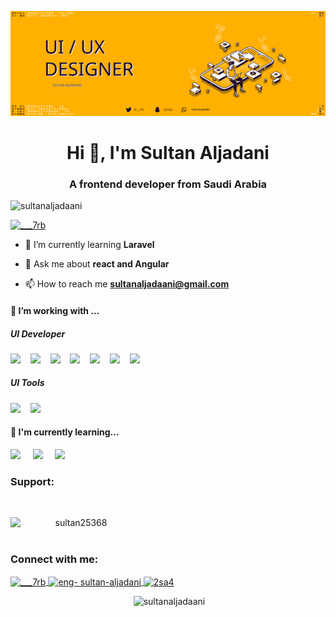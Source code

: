 ![Social banner for sultanaljadaani](https://github.com/sultanaljadaani/sultanaljadaani/blob/main/assets/banner-github.svg)
<h1 align="center">Hi 👋, I'm Sultan Aljadani</h1>
<h3 align="center">A frontend developer from Saudi Arabia</h3>

<p align="left"> <img src="https://komarev.com/ghpvc/?username=sultanaljadaani&label=Profile%20views&color=0e75b6&style=flat" alt="sultanaljadaani" /> </p>

<p align="left"> <a href="https://twitter.com/___7rb" target="blank"><img src="https://img.shields.io/twitter/follow/___7rb?logo=twitter&style=for-the-badge" alt="___7rb" /></a> </p>
 
- 🌱 I’m currently learning **Laravel**

- 💬 Ask me about **react and Angular**

- 📫 How to reach me **sultanaljadaani@gmail.com**


<h4>🔭  I’m working with ...  </h4>

<h5>UI Developer</h5>
<p >
  <img src="https://img.shields.io/badge/html5%20-%23e34f26.svg?&style=for-the-badge&logo=html5&logoColor=white" />
  &nbsp;&nbsp;
  <img src="https://img.shields.io/badge/CSS3-1572B6?&style=for-the-badge&logo=css3&logoColor=white" />
  &nbsp;&nbsp;
  <img src="https://img.shields.io/badge/JavaScript-F7DF1E?style=for-the-badge&logo=javascript&logoColor=black" />
  &nbsp;&nbsp;
  <img src="https://img.shields.io/badge/React-20232A?style=for-the-badge&logo=react&logoColor=61DAFB" />
  &nbsp;&nbsp;
  <img src="https://img.shields.io/badge/Bootstrap-563D7C?style=for-the-badge&logo=bootstrap&logoColor=white">
  &nbsp;&nbsp;
  <img src="https://img.shields.io/badge/sass%20-%23cc6699.svg?&style=for-the-badge&logo=sass&logoColor=white" />
  &nbsp;&nbsp;
  <img src="https://img.shields.io/badge/Sketch-F7B500?style=for-the-badge&logo=sketch&logoColor=white" />
  &nbsp;&nbsp;
 
</p>

<h5>UI Tools</h5>
<p>
 <img src="https://img.shields.io/badge/AdobeXD-FF61F6?style=for-the-badge&logo=AdobeXD&logoColor=49053A" />
 &nbsp;&nbsp;
 <img src="https://img.shields.io/badge/Figma-FF7262?style=for-the-badge&logo=Figma&logoColor=FFFFFF" />
 &nbsp;&nbsp;
</p>

<h4>🌱  I'm currently learning...</h4>
<p >
 <img src="https://img.shields.io/badge/styledcomponents%20-%23db7093.svg?&style=for-the-badge&logo=styled-components&logoColor=white" />
 &nbsp;&nbsp;&nbsp;
 
 <img src="https://img.shields.io/badge/React_Native-20232A?style=for-the-badge&logo=react&logoColor=61DAFB" />
 &nbsp;&nbsp;&nbsp;
 
 <img src="https://img.shields.io/badge/laravel%20-F05340.svg?&style=for-the-badge&logo=laravel&logoColor=white" />
 &nbsp;&nbsp;&nbsp; 
 
</p>


<h3 align="left">Support:</h3>

<br>
<p><a align="center" href="https://ko-fi.com/sultan25368"> <img align="left" src="https://cdn.ko-fi.com/cdn/kofi3.png?v=3" height="50" width="210" alt="sultan25368" /></a></p><br><br>

<h3 align="left">Connect with me:</h3>
<p align="left">
 <a href="https://twitter.com/___7rb" target="blank">
   <img align="center" src="https://raw.githubusercontent.com/rahuldkjain/github-profile-readme-generator/master/src/images/icons/Social/twitter.svg" alt="___7rb"        height="30" width="40" />
 </a>
 <a href="https://sa.linkedin.com/in/eng-sultan-aljadani-b89198147?trk=people-guest_people_search-card" target="blank">
   <img align="center" src="https://raw.githubusercontent.com/rahuldkjain/github-profile-readme-generator/master/src/images/icons/Social/linked-in-alt.svg" alt="eng-       sultan-aljadani" height="30" width="40" />
 </a>
<a href="https://instagram.com/2sa4" target="blank"><img align="center" src="https://raw.githubusercontent.com/rahuldkjain/github-profile-readme-generator/master/src/images/icons/Social/instagram.svg" alt="2sa4" height="30" width="40" /></a>
</p>

<div align="center">&nbsp;<img src="https://github-readme-stats.vercel.app/api?username=sultanaljadaani&theme=dark&show_icons=true&locale=en" alt="sultanaljadaani" /></div>
